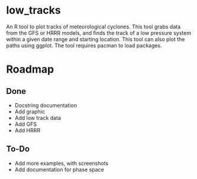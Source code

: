 # low_tracks
An R tool to plot tracks of meteorological cyclones. This tool grabs data from the GFS or HRRR models,
and finds the track of a low pressure system within a given date range and starting location. This tool
can also plot the paths using ggplot. The tool requires pacman to load packages.

# Roadmap

## Done
- Docstring documentation
- Add graphic
- Add low track data
- Add GFS
- Add HRRR
## To-Do
- Add more examples, with screenshots
- Add documentation for phase space
